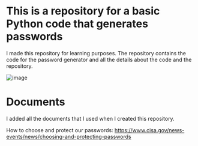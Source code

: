 # This is a repository for a basic Python code that generates passwords

I made this repository for learning purposes. 
The repository contains the code for the password generator and all the details about the code and the repository. 

![image](https://github.com/benedekaibas/password-generator/assets/82393336/e1a89bc9-c53f-4ac8-80e2-bc4704542a83)

# Documents
I added all the documents that I used when I created this repository.

How to choose and protect our passwords: https://www.cisa.gov/news-events/news/choosing-and-protecting-passwords




